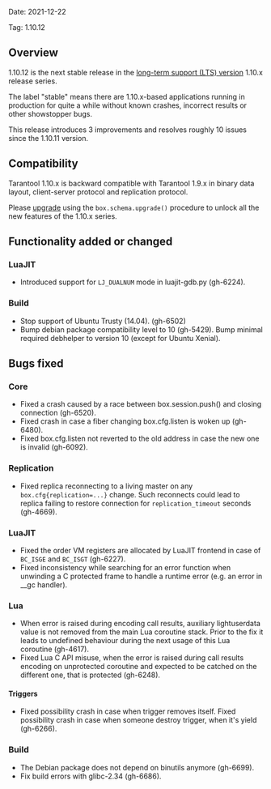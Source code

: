 Date: 2021-12-22

Tag: 1.10.12

## Overview

1.10.12 is the next stable release in the [long-term support (LTS)
version][release_policy] 1.10.x release series.

The label "stable" means there are 1.10.x-based applications running in
production for quite a while without known crashes, incorrect results or
other showstopper bugs.

This release introduces 3 improvements and resolves roughly 10
issues since the 1.10.11 version.

[release_policy]: https://www.tarantool.io/en/doc/1.10/dev_guide/release_management/#release-policy
[issues]: https://github.com/tarantool/tarantool/issues

## Compatibility

Tarantool 1.10.x is backward compatible with Tarantool 1.9.x in binary data
layout, client-server protocol and replication protocol.

Please [upgrade][upgrade] using the `box.schema.upgrade()` procedure to unlock
all the new features of the 1.10.x series.

[upgrade]: https://www.tarantool.io/en/doc/1.10/book/admin/upgrades/

## Functionality added or changed

### LuaJIT

* Introduced support for `LJ_DUALNUM` mode in luajit-gdb.py (gh-6224).

### Build

* Stop support of Ubuntu Trusty (14.04). (gh-6502)
* Bump debian package compatibility level to 10 (gh-5429).
  Bump minimal required debhelper to version 10 (except for Ubuntu Xenial).

## Bugs fixed

### Core

* Fixed a crash caused by a race between box.session.push() and closing
  connection (gh-6520).
* Fixed crash in case a fiber changing box.cfg.listen is woken up (gh-6480).
* Fixed box.cfg.listen not reverted to the old address
  in case the new one is invalid (gh-6092).

### Replication

* Fixed replica reconnecting to a living master on any `box.cfg{replication=...}`
  change. Such reconnects could lead to replica failing to restore connection
  for `replication_timeout` seconds (gh-4669).

### LuaJIT

* Fixed the order VM registers are allocated by LuaJIT frontend in case of
  `BC_ISGE` and `BC_ISGT` (gh-6227).
* Fixed inconsistency while searching for an error function when unwinding a C
  protected frame to handle a runtime error (e.g. an error in __gc handler).

### Lua

* When error is raised during encoding call results, auxiliary lightuserdata
  value is not removed from the main Lua coroutine stack. Prior to the fix it
  leads to undefined behaviour during the next usage of this Lua coroutine
  (gh-4617).
* Fixed Lua C API misuse, when the error is raised during call results encoding
  on unprotected coroutine and expected to be catched on the different one, that
  is protected (gh-6248).

#### Triggers

* Fixed possibility crash in case when trigger removes itself.
  Fixed possibility crash in case when someone destroy trigger,
  when it's yield (gh-6266).

### Build

* The Debian package does not depend on binutils anymore (gh-6699).
* Fix build errors with glibc-2.34 (gh-6686).

